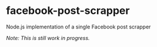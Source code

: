 # facebook-post-scrapper
Node.js implementation of a single Facebook post scrapper

_Note: This is still work in progress._ 
